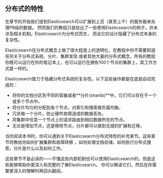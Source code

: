 ## 分布式的特性

在章节的开始我们提到Elasticsearch可以扩展到上百（甚至上千）的服务器来处理PB级的数据。
然而我们的教程只是给出了一些使用Elasticsearch的例子，并未涉及相关机制。Elasticsearch为分布式而生，
而且它的设计隐藏了分布式本身的复杂性。

Elasticsearch在分布式概念上做了很大程度上的透明化，在教程中你不需要知道任何关于分布式系统、分片、集群发现
或者其他大量的分布式概念。所有的教程你既可以运行在你的笔记本上，也可以运行在拥有100个节点的集群上，其工作方式是一样的。

Elasticsearch致力于隐藏分布式系统的复杂性。以下这些操作都是在底层自动完成的：

* 将你的文档分区到不同的容器或者**分片(shards)**中，它们可以存在于一个或多个节点中。
* 将分片均匀的分配到各个节点，对索引和搜索做负载均衡。
* 冗余每一个分片，防止硬件故障造成的数据丢失。
* 将集群中任意一个节点上的请求路由到相应数据所在的节点。
* 无论是增加节点，还是移除节点，分片都可以做到无缝的扩展和迁移。

当你阅读本书时，你可以遇到关于Elasticsearch分布式特性的补充章节。这些章节将教给你如何扩展集群和故障转移
，如何处理文档存储，如何执行分布式搜索，分片是什么以及如何工作。

这些章节不是必读的——不懂这些内部机制也可以使用Elasticsearch的。但是这些能够帮助你更深入和完整的了解Elasticsearch。
你可以略读它们，然后在你需要更深入的理解时再回头翻阅。
